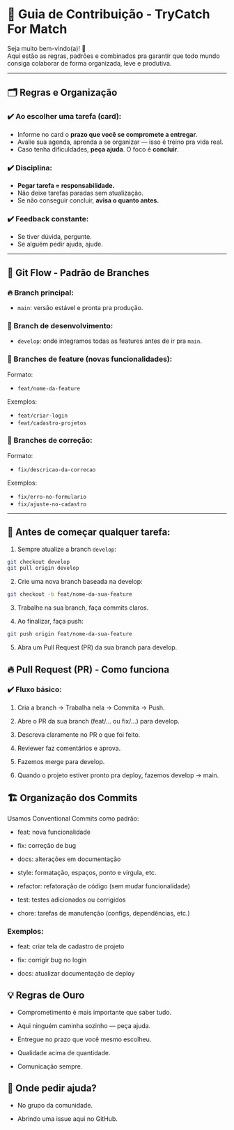 # 🤝 Guia de Contribuição - TryCatch For Match

Seja muito bem-vindo(a)! 🚀  
Aqui estão as regras, padrões e combinados pra garantir que todo mundo consiga colaborar de forma organizada, leve e produtiva.

---

## 🗂️ **Regras e Organização**

### ✔️ Ao escolher uma tarefa (card):

- Informe no card o **prazo que você se compromete a entregar**.
- Avalie sua agenda, aprenda a se organizar — isso é treino pra vida real.
- Caso tenha dificuldades, **peça ajuda**. O foco é **concluir**.

### ✔️ Disciplina:

- **Pegar tarefa = responsabilidade.**
- Não deixe tarefas paradas sem atualização.
- Se não conseguir concluir, **avisa o quanto antes.**

### ✔️ Feedback constante:

- Se tiver dúvida, pergunte.
- Se alguém pedir ajuda, ajude.

---

## 🌿 Git Flow - Padrão de Branches

### 🔥 Branch principal:

- `main`: versão estável e pronta pra produção.

### 🧪 Branch de desenvolvimento:

- `develop`: onde integramos todas as features antes de ir pra `main`.

### 🌱 Branches de feature (novas funcionalidades):

Formato:

- `feat/nome-da-feature`

Exemplos:

- `feat/criar-login`
- `feat/cadastro-projetos`

### 🐛 Branches de correção:

Formato:

- `fix/descricao-da-correcao`

Exemplos:

- `fix/erro-no-formulario`
- `fix/ajuste-no-cadastro`

---

## 🚨 Antes de começar qualquer tarefa:

1. Sempre atualize a branch `develop`:

```bash
git checkout develop
git pull origin develop
```

2. Crie uma nova branch baseada na develop:

```bash
git checkout -b feat/nome-da-sua-feature
```

3. Trabalhe na sua branch, faça commits claros.

4. Ao finalizar, faça push:

```bash
git push origin feat/nome-da-sua-feature
```

5. Abra um Pull Request (PR) da sua branch para develop.

## 🔥 Pull Request (PR) - Como funciona

### ✔️ Fluxo básico:

1. Cria a branch → Trabalha nela → Commita → Push.

2. Abre o PR da sua branch (feat/... ou fix/...) para develop.

3. Descreva claramente no PR o que foi feito.

4. Reviewer faz comentários e aprova.

5. Fazemos merge para develop.

6. Quando o projeto estiver pronto pra deploy, fazemos develop → main.

## 🏗️ Organização dos Commits

Usamos Conventional Commits como padrão:

- feat: nova funcionalidade

- fix: correção de bug

- docs: alterações em documentação

- style: formatação, espaços, ponto e vírgula, etc.

- refactor: refatoração de código (sem mudar funcionalidade)

- test: testes adicionados ou corrigidos

- chore: tarefas de manutenção (configs, dependências, etc.)

### Exemplos:

- feat: criar tela de cadastro de projeto

- fix: corrigir bug no login

- docs: atualizar documentação de deploy

## 💡 Regras de Ouro

- Comprometimento é mais importante que saber tudo.

- Aqui ninguém caminha sozinho — peça ajuda.

- Entregue no prazo que você mesmo escolheu.

- Qualidade acima de quantidade.

- Comunicação sempre.

## 💬 Onde pedir ajuda?

- No grupo da comunidade.

- Abrindo uma issue aqui no GitHub.
